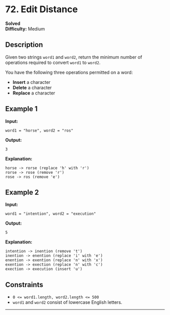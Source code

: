 # 72. Edit Distance  

**Solved**  
**Difficulty:** Medium  

## Description  

Given two strings `word1` and `word2`, return the minimum number of operations required to convert `word1` to `word2`.  

You have the following three operations permitted on a word:  

- **Insert** a character  
- **Delete** a character  
- **Replace** a character  

## Example 1  

**Input:**  
```text
word1 = "horse", word2 = "ros"
```
**Output:**  
```text
3
```
**Explanation:**  
```text
horse -> rorse (replace 'h' with 'r')
rorse -> rose (remove 'r')
rose -> ros (remove 'e')
```

## Example 2  

**Input:**  
```text
word1 = "intention", word2 = "execution"
```
**Output:**  
```text
5
```
**Explanation:**  
```text
intention -> inention (remove 't')
inention -> enention (replace 'i' with 'e')
enention -> exention (replace 'n' with 'x')
exention -> exection (replace 'n' with 'c')
exection -> execution (insert 'u')
```

## Constraints  

- `0 <= word1.length, word2.length <= 500`  
- `word1` and `word2` consist of lowercase English letters.  

---

